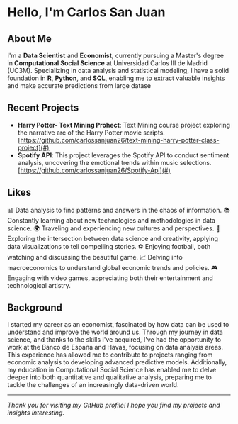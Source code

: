 # Hello, I'm Carlos San Juan 

## About Me

I'm a **Data Scientist** and **Economist**, currently pursuing a Master's degree in **Computational Social Science** at Universidad Carlos III de Madrid (UC3M). Specializing in data analysis and statistical modeling, I have a solid foundation in **R**, **Python**, and **SQL**, enabling me to extract valuable insights and make accurate predictions from large datase

## Recent Projects

- **Harry Potter- Text Mining Prohect**: Text Mining course project exploring the narrative arc of the Harry Potter movie scripts. [https://github.com/carlossanjuan26/text-mining-harry-potter-class-project](#)
- **Spotify API**: This project leverages the Spotify API to conduct sentiment analysis, uncovering the emotional trends within music selections. [https://github.com/carlossanjuan26/Spotify-Api](#)

## Likes

📊 Data analysis to find patterns and answers in the chaos of information.
📚 Constantly learning about new technologies and methodologies in data science.
🌍 Traveling and experiencing new cultures and perspectives.
🎨 Exploring the intersection between data science and creativity, applying data visualizations to tell compelling stories.
⚽ Enjoying football, both watching and discussing the beautiful game.
📈 Delving into macroeconomics to understand global economic trends and policies.
🎮 Engaging with video games, appreciating both their entertainment and technological artistry.

## Background

I started my career as an economist, fascinated by how data can be used to understand and improve the world around us. Through my journey in data science, and thanks to the skills I've acquired, I've had the opportunity to work at the Banco de España and Havas, focusing on data analysis areas. This experience has allowed me to contribute to projects ranging from economic analysis to developing advanced predictive models. Additionally, my education in Computational Social Science has enabled me to delve deeper into both quantitative and qualitative analysis, preparing me to tackle the challenges of an increasingly data-driven world.

---

*Thank you for visiting my GitHub profile! I hope you find my projects and insights interesting.*
<!--
**carlossanjuan26/carlossanjuan26** is a ✨ _special_ ✨ repository because its `README.md` (this file) appears on your GitHub profile.

Here are some ideas to get you started:

- 🔭 I’m currently working on ...
- 🌱 I’m currently learning ...
- 👯 I’m looking to collaborate on ...
- 🤔 I’m looking for help with ...
- 💬 Ask me about ...
- 📫 How to reach me: ...
- 😄 Pronouns: ...
- ⚡ Fun fact: ...
-->
